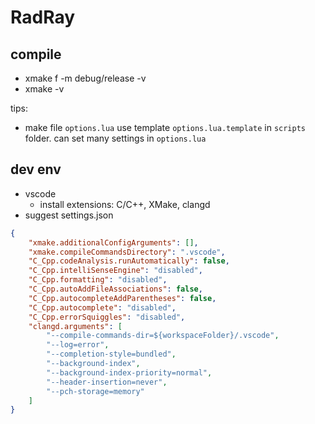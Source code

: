 # RadRay

## compile
* xmake f -m debug/release -v
* xmake -v

tips:
* make file `options.lua` use template `options.lua.template` in `scripts` folder. can set many settings in `options.lua`

## dev env
* vscode
  * install extensions: C/C++, XMake, clangd
* suggest settings.json
```json
{
    "xmake.additionalConfigArguments": [],
    "xmake.compileCommandsDirectory": ".vscode",
    "C_Cpp.codeAnalysis.runAutomatically": false,
    "C_Cpp.intelliSenseEngine": "disabled",
    "C_Cpp.formatting": "disabled",
    "C_Cpp.autoAddFileAssociations": false,
    "C_Cpp.autocompleteAddParentheses": false,
    "C_Cpp.autocomplete": "disabled",
    "C_Cpp.errorSquiggles": "disabled",
    "clangd.arguments": [
        "--compile-commands-dir=${workspaceFolder}/.vscode",
        "--log=error",
        "--completion-style=bundled",
        "--background-index",
        "--background-index-priority=normal",
        "--header-insertion=never",
        "--pch-storage=memory"
    ]
}
```
